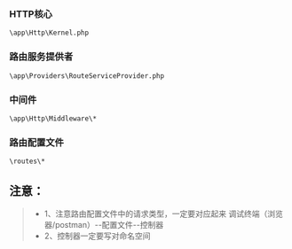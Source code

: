 ### HTTP核心
```
\app\Http\Kernel.php
```

### 路由服务提供者
```
\app\Providers\RouteServiceProvider.php		
```

### 中间件
```
\app\Http\Middleware\*				
```

### 路由配置文件
```
\routes\*					
```

## 注意：
>- 1、注意路由配置文件中的请求类型，一定要对应起来  调试终端（浏览器/postman）--配置文件--控制器
>- 2、控制器一定要写对命名空间
